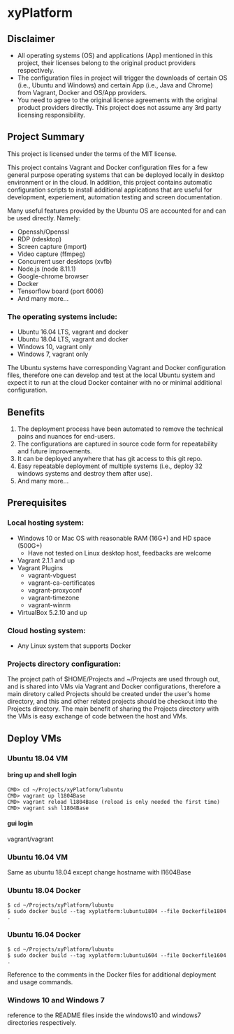 # xyPlatform

## Disclaimer
* All operating systems (OS) and applications (App) mentioned in this project, their licenses belong to the original product providers respectively.
* The configuration files in project will trigger the downloads of certain OS (i.e., Ubuntu and Windows) and certain App (i.e., Java and Chrome) from Vagrant, Docker and OS/App providers.
* You need to agree to the original license agreements with the original product providers directly. This project does not assume any 3rd party licensing responsibility.

## Project Summary
This project is licensed under the terms of the MIT license.

This project contains Vagrant and Docker configuration files for a few general purpose operating systems that can be deployed locally in desktop environment or in the cloud. In addition, this project contains automatic configuration scripts to install additional applications that are useful for development, experiement, automation testing and screen documentation.

Many useful features provided by the Ubuntu OS are accounted for and can be used directly. Namely:
* Openssh/Openssl
* RDP (rdesktop)
* Screen capture (import)
* Video capture (ffmpeg)
* Concurrent user desktops (xvfb)
* Node.js (node 8.11.1)
* Google-chrome browser
* Docker
* Tensorflow board (port 6006)
* And many more...

### The operating systems include:
* Ubuntu 16.04 LTS, vagrant and docker
* Ubuntu 18.04 LTS, vagrant and docker
* Windows 10, vagrant only
* Windows 7, vagrant only

The Ubuntu systems have corresponding Vagrant and Docker configuration files, therefore one can develop and test at the local Ubuntu system and expect it to run at the cloud Docker container with no or minimal additional configuration.

## Benefits
1. The deployment process have been automated to remove the technical pains and nuances for end-users.
2. The configurations are captured in source code form for repeatability and future improvements.
3. It can be deployed anywhere that has git access to this git repo.
4. Easy repeatable deployment of multiple systems (i.e., deploy 32 windows systems and destroy them after use).
5. And many more...

## Prerequisites

### Local hosting system:
* Windows 10 or Mac OS with reasonable RAM (16G+) and HD space (500G+)
    - Have not tested on Linux desktop host, feedbacks are welcome
* Vagrant 2.1.1 and up
* Vagrant Plugins
    * vagrant-vbguest
    * vagrant-ca-certificates
    * vagrant-proxyconf
    * vagrant-timezone
    * vagrant-winrm
* VirtualBox 5.2.10 and up

### Cloud hosting system:
* Any Linux system that supports Docker

### Projects directory configuration:
The project path of $HOME/Projects and ~/Projects are used through out, and is shared into VMs via Vagrant and Docker configurations, therefore a main diretory called Projects should be created under the user's home directory, and this and other related projects should be checkout into the Projects directory. The main benefit of sharing the Projects directory with the VMs is easy exchange of code between the host and VMs.

## Deploy VMs

### Ubuntu 18.04 VM
#### bring up and shell login
```
CMD> cd ~/Projects/xyPlatform/lubuntu
CMD> vagrant up l1804Base
CMD> vagrant reload l1804Base (reload is only needed the first time)
CMD> vagrant ssh l1804Base
```
#### gui login
vagrant/vagrant

### Ubuntu 16.04 VM
Same as ubuntu 18.04 except change hostname with l1604Base

### Ubuntu 18.04 Docker
```
$ cd ~/Projects/xyPlatform/lubuntu
$ sudo docker build --tag xyplatform:lubuntu1804 --file Dockerfile1804 .
```

### Ubuntu 16.04 Docker
```
$ cd ~/Projects/xyPlatform/lubuntu
$ sudo docker build --tag xyplatform:lubuntu1604 --file Dockerfile1604 .
```

Reference to the comments in the Docker files for additional deployment and usage commands.

### Windows 10 and Windows 7
reference to the README files inside the windows10 and windows7 directories respectively.



